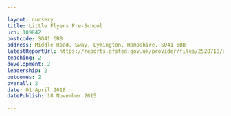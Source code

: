 ```yaml
---

layout: nursery
title: Little Flyers Pre-School
urn: 109842
postcode: SO41 6BB
address: Middle Road, Sway, Lymington, Hampshire, SO41 6BB
latestReportUrl: https://reports.ofsted.gov.uk/provider/files/2528718/urn/109842.pdf
teaching: 2
development: 2
leadership: 2
outcomes: 2
overall: 2
date: 01 April 2018 
datePublish: 18 November 2015

---
```

